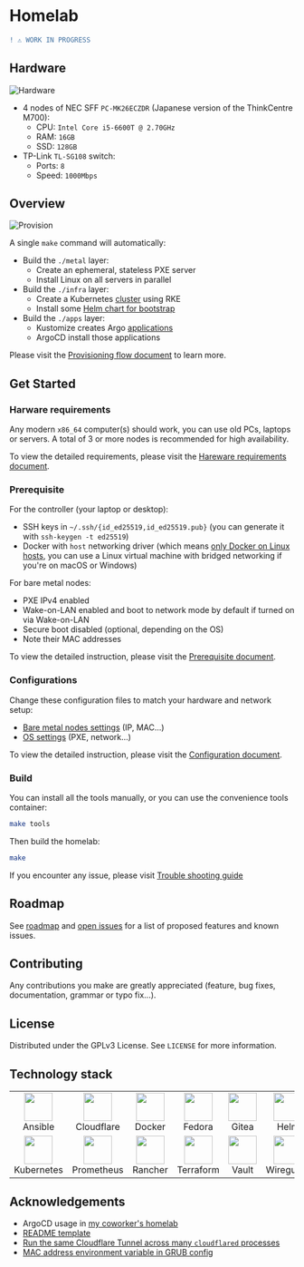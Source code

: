 # Homelab

```diff
! ⚠️ WORK IN PROGRESS
```

## Hardware

![Hardware](https://user-images.githubusercontent.com/27996771/98970963-25137200-2543-11eb-8f2d-f9a2d45756ef.JPG)

- 4 nodes of NEC SFF `PC-MK26ECZDR` (Japanese version of the ThinkCentre M700):
  - CPU: `Intel Core i5-6600T @ 2.70GHz`
  - RAM: `16GB`
  - SSD: `128GB`
- TP-Link `TL-SG108` switch:
  - Ports: `8`
  - Speed: `1000Mbps`

## Overview

![Provision](https://user-images.githubusercontent.com/27996771/122676008-2eb23600-d206-11eb-8275-fb5d99bc8515.jpg)

A single `make` command will automatically:

- Build the `./metal` layer:
  - Create an ephemeral, stateless PXE server
  - Install Linux on all servers in parallel
- Build the `./infra` layer:
  - Create a Kubernetes [cluster](./infra/cluster.tf) using RKE
  - Install some [Helm chart for bootstrap](./infra/bootstrap.tf)
- Build the `./apps` layer:
  - Kustomize creates Argo [applications](./apps/resources)
  - ArgoCD install those applications

Please visit the [Provisioning flow document](https://khuedoan.github.io/homelab/deployment/provisioning_flow.html) to learn more.

## Get Started

### Harware requirements

Any modern `x86_64` computer(s) should work, you can use old PCs, laptops or servers.
A total of 3 or more nodes is recommended for high availability.

To view the detailed requirements, please visit the [Hareware requirements document](https://khuedoan.github.io/homelab/deployment/hardware_requirements.html).

### Prerequisite

For the controller (your laptop or desktop):

- SSH keys in `~/.ssh/{id_ed25519,id_ed25519.pub}` (you can generate it with `ssh-keygen -t ed25519`)
- Docker with `host` networking driver (which means [only Docker on Linux hosts](https://docs.docker.com/network/host/), you can use a Linux virtual machine with bridged networking if you're on macOS or Windows)

For bare metal nodes:

- PXE IPv4 enabled
- Wake-on-LAN enabled and boot to network mode by default if turned on via Wake-on-LAN
- Secure boot disabled (optional, depending on the OS)
- Note their MAC addresses

To view the detailed instruction, please visit the [Prerequisite document](https://khuedoan.github.io/homelab/deployment/prerequisite.html).

### Configurations

Change these configuration files to match your hardware and network setup:

- [Bare metal nodes settings](./metal/hosts.yml) (IP, MAC...)
- [OS settings](./metal/group_vars/all.yml) (PXE, network...)

To view the detailed instruction, please visit the [Configuration document](https://khuedoan.github.io/homelab/deployment/configuration.html).

### Build

You can install all the tools manually, or you can use the convenience tools container:

```sh
make tools
```

Then build the homelab:

```sh
make
```

If you encounter any issue, please visit [Trouble shooting guide](https://khuedoan.github.io/homelab/troubleshooting/README.html)

## Roadmap

See [roadmap](https://khuedoan.github.io/homelab/roadmap.html) and [open issues](https://github.com/khuedoan/homelab/issues) for a list of proposed features and known issues.

## Contributing

Any contributions you make are greatly appreciated (feature, bug fixes, documentation, grammar or typo fix...).

## License

Distributed under the GPLv3 License. See `LICENSE` for more information.

## Technology stack

<table>
  <tr>
    <td align="center"><a><img src="https://simpleicons.org/icons/ansible.svg" width="50px;"/><br/>Ansible</td>
    <td align="center"><a><img src="https://simpleicons.org/icons/cloudflare.svg" width="50px;"/><br/>Cloudflare</td>
    <td align="center"><a><img src="https://simpleicons.org/icons/docker.svg" width="50px;"/><br/>Docker</td>
    <td align="center"><a><img src="https://simpleicons.org/icons/fedora.svg" width="50px;"/><br/>Fedora</td>
    <td align="center"><a><img src="https://simpleicons.org/icons/gitea.svg" width="50px;"/><br/>Gitea</td>
    <td align="center"><a><img src="https://simpleicons.org/icons/helm.svg" width="50px;"/><br/>Helm</td>
  </tr>
  <tr>
    <td align="center"><a><img src="https://simpleicons.org/icons/kubernetes.svg" width="50px;"/><br/>Kubernetes</td>
    <td align="center"><a><img src="https://simpleicons.org/icons/prometheus.svg" width="50px;"/><br/>Prometheus</td>
    <td align="center"><a><img src="https://simpleicons.org/icons/rancher.svg" width="50px;"/><br/>Rancher</td>
    <td align="center"><a><img src="https://simpleicons.org/icons/terraform.svg" width="50px;"/><br/>Terraform</td>
    <td align="center"><a><img src="https://simpleicons.org/icons/vault.svg" width="50px;"/><br/>Vault</td>
    <td align="center"><a><img src="https://simpleicons.org/icons/wireguard.svg" width="50px;"/><br/>Wireguard</td>
  </tr>
  <tr>
  </tr>
</table>

## Acknowledgements

- ArgoCD usage in [my coworker's homelab](https://github.com/locmai/humble)
- [README template](https://github.com/othneildrew/Best-README-Template)
- [Run the same Cloudflare Tunnel across many `cloudflared` processes](https://developers.cloudflare.com/cloudflare-one/tutorials/many-cfd-one-tunnel)
- [MAC address environment variable in GRUB config](https://askubuntu.com/questions/1272400/how-do-i-automate-network-installation-of-many-ubuntu-18-04-systems-with-efi-and)
